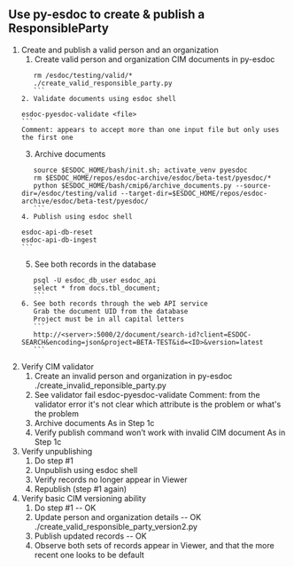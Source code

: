 ## Use py-esdoc to create & publish a ResponsibleParty
1. Create and publish a valid person and an organization
    1. Create valid person and organization CIM documents in py-esdoc
    ```
       rm /esdoc/testing/valid/*
       ./create_valid_responsible_party.py
       ```
    2. Validate documents using esdoc shell
    ```
       esdoc-pyesdoc-validate <file>
       ```
       Comment: appears to accept more than one input file but only uses the first one
    3. Archive documents
    ```
       source $ESDOC_HOME/bash/init.sh; activate_venv pyesdoc
       rm $ESDOC_HOME/repos/esdoc-archive/esdoc/beta-test/pyesdoc/*
       python $ESDOC_HOME/bash/cmip6/archive_documents.py --source-dir=/esdoc/testing/valid --target-dir=$ESDOC_HOME/repos/esdoc-archive/esdoc/beta-test/pyesdoc/
       ```
    4. Publish using esdoc shell
    ```
       esdoc-api-db-reset
       esdoc-api-db-ingest
       ```
    5. See both records in the database
    ```
       psql -U esdoc_db_user esdoc_api
       select * from docs.tbl_document;
       ```
    6. See both records through the web API service
       Grab the document UID from the database
       Project must be in all capital letters
       ```
       http://<server>:5000/2/document/search-id?client=ESDOC-SEARCH&encoding=json&project=BETA-TEST&id=<ID>&version=latest
       ```
2. Verify CIM validator
    1. Create an invalid person and organization in py-esdoc
       ./create_invalid_reponsible_party.py
    2. See validator fail
       esdoc-pyesdoc-validate <file>
       Comment: from the validator error it's not clear which attribute is the problem or what's the problem
    3. Archive documents
       As in Step 1c
    4. Verify publish command won’t work with invalid CIM document
       As in Step 1c
3. Verify unpublishing
    1. Do step #1
    2. Unpublish using esdoc shell
    3. Verify records no longer appear in Viewer
    4. Republish (step #1 again)
4. Verify basic CIM versioning ability
    1. Do step #1 -- OK
    2. Update person and organization details -- OK
       ./create_valid_responsible_party_version2.py
    3. Publish updated records -- OK
    4. Observe both sets of records appear in Viewer, and that the more recent one looks to be default
